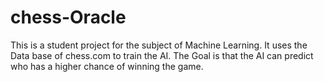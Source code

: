 # chess-Oracle

This is a student project for the subject of Machine Learning.
It uses the Data base of chess.com to train the AI.
The Goal is that the AI can predict who has a higher chance of winning the game.

